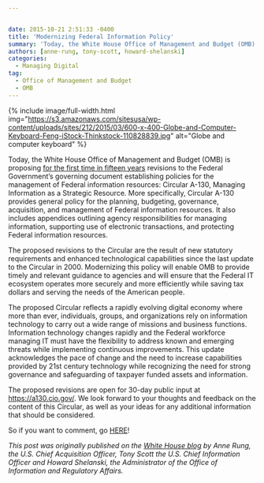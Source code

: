 ```yaml
---


date: 2015-10-21 2:51:33 -0400
title: 'Modernizing Federal Information Policy'
summary: 'Today, the White House Office of Management and Budget (OMB) is proposing for the first time in fifteen years revisions to the Federal Government&rsquo;s governing document establishing policies for the management of Federal information resources\: Circular A-130, Managing Information as a Strategic Resource. More specifically, Circular A-130 provides general policy for the planning, budgeting, governance,'
authors: [anne-rung, tony-scott, howard-shelanski]
categories:
  - Managing Digital
tag:
  - Office of Management and Budget
  - OMB
---
```



{% include image/full-width.html img="https://s3.amazonaws.com/sitesusa/wp-content/uploads/sites/212/2015/03/600-x-400-Globe-and-Computer-Keyboard-Feng-iStock-Thinkstock-110828839.jpg" alt="Globe and computer keyboard" %} 

Today, the White House Office of Management and Budget (OMB) is proposing [for the first time in fifteen years](https://a130.cio.gov/) revisions to the Federal Government’s governing document establishing policies for the management of Federal information resources: Circular A-130, Managing Information as a Strategic Resource. More specifically, Circular A-130 provides general policy for the planning, budgeting, governance, acquisition, and management of Federal information resources. It also includes appendices outlining agency responsibilities for managing information, supporting use of electronic transactions, and protecting Federal information resources.

The proposed revisions to the Circular are the result of new statutory requirements and enhanced technological capabilities since the last update to the Circular in 2000. Modernizing this policy will enable OMB to provide timely and relevant guidance to agencies and will ensure that the Federal IT ecosystem operates more securely and more efficiently while saving tax dollars and serving the needs of the American people.

The proposed Circular reflects a rapidly evolving digital economy where more than ever, individuals, groups, and organizations rely on information technology to carry out a wide range of missions and business functions. Information technology changes rapidly and the Federal workforce managing IT must have the flexibility to address known and emerging threats while implementing continuous improvements. This update acknowledges the pace of change and the need to increase capabilities provided by 21st century technology while recognizing the need for strong governance and safeguarding of taxpayer funded assets and information.

The proposed revisions are open for 30-day public input at <https://a130.cio.gov/>. We look forward to your thoughts and feedback on the content of this Circular, as well as your ideas for any additional information that should be considered.

So if you want to comment, go [HERE](https://a130.cio.gov/)!

_This post was originally published on the [White House blog](https://www.whitehouse.gov/blog) by Anne Rung, the U.S. Chief Acquisition Officer, Tony Scott the U.S. Chief Information Officer and Howard Shelanski, the Administrator of the Office of Information and Regulatory Affairs._